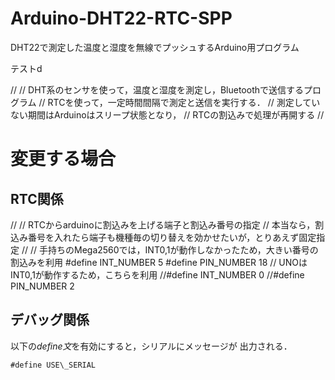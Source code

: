 # Arduino-DHT22-RTC-SPP
DHT22で測定した温度と湿度を無線でプッシュするArduino用プログラム


テストd

//
// DHT系のセンサを使って，温度と湿度を測定し，Bluetoothで送信するプログラム
// RTCを使って，一定時間間隔で測定と送信を実行する．
// 測定していない期間はArduinoはスリープ状態となり，
// RTCの割込みで処理が再開する
//


# 変更する場合

## RTC関係
//
// RTCからarduinoに割込みを上げる端子と割込み番号の指定
// 本当なら，割込み番号を入れたら端子も機種毎の切り替えを効かせたいが，とりあえず固定指定
//
// 手持ちのMega2560では，INT0,1が動作しなかったため，大きい番号の割込みを利用
#define INT_NUMBER 5
#define PIN_NUMBER 18
// UNOはINT0,1が動作するため，こちらを利用
//#define INT_NUMBER 0
//#define PIN_NUMBER 2




## デバッグ関係
以下の*define文*を有効にすると，シリアルにメッセージが
出力される．

`#define USE\_SERIAL`


